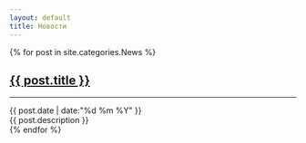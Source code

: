 ```yaml
---
layout: default
title: Новости
---
```



{% for post in site.categories.News %}
<div>
	<a href="{{ post.url | prepend: site.baseurl }}"><h2>{{ post.title }}</h2></a><hr />
	<span>{{ post.date | date:"%d %m %Y" }}</span>
	<div class="content__description__text content__description__text_top">
		{{ post.description }}
	</div>
</div>
{% endfor %}
